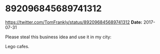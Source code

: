 # 892096845689741312
https://twitter.com/TomFrankly/status/892096845689741312
**Date:** 2017-07-31

Please steal this business idea and use it in my city:

Lego cafes.
